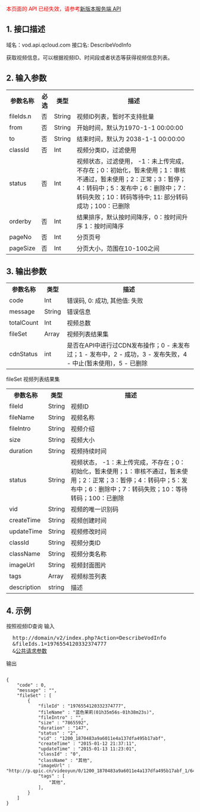 <font color=RED>本页面的 API 已经失效，请参考</font>[新版本服务端 API](/document/product/266/7788)

## 1. 接口描述
 
域名：vod.api.qcloud.com
接口名: DescribeVodInfo

获取视频信息，可以根据视频ID、时间段或者状态等获得视频信息列表。

 

## 2. 输入参数
 
<table class="t"><tbody><tr>
<th><b>参数名称</b></th>
<th><b>必选</b></th>
<th><b>类型</b></th>
<th><b>描述</b></th>
<tr>
<td> fileIds.n
<td> 否
<td> String
<td> 视频ID列表，暂时不支持批量
<tr>
<td> from
<td> 否
<td> String
<td> 开始时间，默认为1970-1-1 00:00:00
<tr>
<td> to
<td> 否
<td> String
<td> 结束时间，默认为 2038-1-1 00:00:00
<tr>
<td> classId
<td> 否
<td> Int
<td> 视频分类ID，过滤使用
<tr>
<td> status
<td> 否
<td> Int
<td> 视频状态，过滤使用， -1：未上传完成，不存在；0：初始化，暂未使用；1：审核不通过，暂未使用；2：正常；3：暂停；4：转码中；5：发布中；6：删除中；7：转码失败；10：转码等待中; 11: 部分转码成功；100：已删除
<tr>
<td> orderby
<td> 否
<td> Int
<td> 结果排序，默认按时间降序，0：按时间升序 1：按时间降序
<tr>
<td> pageNo
<td> 否
<td> Int
<td> 分页页号
<tr>
<td> pageSize
<td> 否
<td> Int
<td> 分页大小，范围在10-100之间
</tbody></table>

 

## 3. 输出参数
 
<table class="t"><tbody><tr>
<th><b>参数名称</b></th>
<th><b>类型</b></th>
<th><b>描述</b></th>
<tr>
<td> code
<td> Int
<td> 错误码, 0: 成功, 其他值: 失败
<tr>
<td> message
<td> String
<td> 错误信息
<tr>
<td> totalCount
<td> Int
<td> 视频总数
<tr>
<td> fileSet
<td> Array
<td> 视频列表结果集
<tr>
<td> cdnStatus
<td> int
<td> 是否在API中进行过CDN发布操作；0 - 未发布过；1 - 发布中，2 - 成功，3 - 发布失败，4 - 中止(暂未使用)，5 - 已删除
</tbody></table>
</b></th>fileSet 视频列表结果集</b></th>
<table class="t"><tbody><tr>
<th><b>参数名称</b></th>
<th><b>类型</b></th>
<th><b>描述</b></th>
<tr>
<td> fileId
<td> String
<td> 视频ID
<tr>
<td> fileName
<td> String
<td> 视频名称
<tr>
<td> fileIntro
<td> String
<td> 视频介绍
<tr>
<td> size
<td> String
<td> 视频大小
<tr>
<td> duration
<td> String
<td> 视频持续时间
<tr>
<td> status
<td> String
<td> 视频状态， -1：未上传完成，不存在；0：初始化，暂未使用；1：审核不通过，暂未使用；2：正常；3：暂停；4：转码中；5：发布中；6：删除中；7：转码失败；10：等待转码；100：已删除
<tr>
<td> vid
<td> String
<td> 视频的唯一识别码
<tr>
<td> createTime
<td> String
<td> 视频创建时间
<tr>
<td> updateTime
<td> String
<td> 视频修改时间
<tr>
<td> classId
<td> String
<td> 视频分类ID
<tr>
<td> className
<td> String
<td> 视频分类名称
<tr>
<td> imageUrl
<td> String
<td> 视频封面图片
<tr>
<td> tags
<td> Array
<td> 视频标签列表
<tr>
<td> description
<td> string
<td> 描述
</tbody></table>


 

## 4. 示例
 
 按照视频ID查询 
输入
<pre>
  http://domain/v2/index.php?Action=DescribeVodInfo
  &fileIds.1=1976554120332374777
  &<a href="http://tcecqpoc.fsphere.cn/doc/api/229/6976">公共请求参数</a>
</pre>
输出
```

{
    "code" : 0,
    "message" : "",
    "fileSet" : [
        {
            "fileId" : "1976554120332374777",
            "fileName" : "蓝色茉莉(01h35m56s-01h38m23s)",
            "fileIntro" : "",
            "size" : "7865592",
            "duration" : "147",
            "status" : "2",
            "vid" : "1200_1870483a9a6011e4a137dfa495b17abf",
            "createTime" : "2015-01-12 21:37:11",
            "updateTime" : "2015-01-13 11:23:01",
            "classId" : "0",
            "className" : "其他",
            "imageUrl" : "http://p.qpic.cn/videoyun/0/1200_1870483a9a6011e4a137dfa495b17abf_1/640",
            "tags" : [
                "其他",
            ],
        }
    ]
}

```

